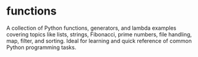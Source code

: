 # functions
A collection of Python functions, generators, and lambda examples covering topics like lists, strings, Fibonacci, prime numbers, file handling, map, filter, and sorting. Ideal for learning and quick reference of common Python programming tasks.

